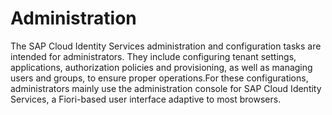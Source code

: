 <!-- loio6a8e67cf98bf41968ea2849dfd0b6bbd -->

# Administration

The SAP Cloud Identity Services administration and configuration tasks are intended for administrators. They include configuring tenant settings, applications, authorization policies and provisioning, as well as managing users and groups, to ensure proper operations.For these configurations, administrators mainly use the administration console for SAP Cloud Identity Services, a Fiori-based user interface adaptive to most browsers.

